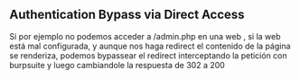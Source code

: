 
## Authentication Bypass via Direct Access

Si por ejemplo no podemos acceder a /admin.php en una web , si la web está mal configurada, y aunque nos haga redirect el contenido de la página se renderiza, podemos bypassear el redirect interceptando la petición con burpsuite y luego cambiandole la respuesta de 302 a 200 
